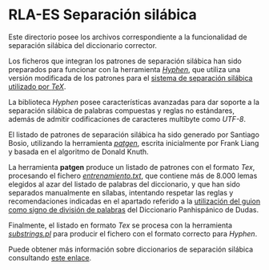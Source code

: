 # RLA-ES Separación silábica

Este directorio posee los archivos correspondiente a la funcionalidad de
separación silábica del diccionario corrector.

Los ficheros que integran los patrones de separación silábica han sido
preparados para funcionar con la herramienta
[_Hyphen_](https://github.com/hunspell/hyphen), que utiliza una versión
modificada de los patrones para el [sistema de separación silábica
utilizado por _TeX_](http://www.tug.org/docs/liang/).

La biblioteca _Hyphen_ posee características avanzadas para dar soporte 
a la separación silábica de palabras compuestas y reglas no estándares,
además de admitir codificaciones de caracteres multibyte como _UTF-8_.

El listado de patrones de separación silábica ha sido generado por
Santiago Bosio, utilizando la herramienta
[_patgen_](https://linux.die.net/man/1/patgen), escrita inicialmente
por Frank Liang y basada en el algoritmo de Donald Knuth.

La herramienta __patgen__ produce un listado de patrones con el formato
_Tex_,  procesando el fichero
[_entrenamiento.txt_](https://github.com/sbosio/rla-es/blob/master/separacion/entrenamiento.txt),
que contiene más de 8.000 lemas elegidos al azar del listado de palabras
del diccionario, y que han sido separados manualmente en sílabas, intentando
respetar las reglas y recomendaciones indicadas en el apartado referido a la
[utilización del guion como signo de división de palabras](http://lema.rae.es/dpd/srv/search?id=cvqPbpreSD6esL3ahc)
del Diccionario Panhispánico de Dudas.

Finalmente, el listado en formato _Tex_ se procesa con la herramienta
[_substrings.pl_](https://github.com/hunspell/hyphen/blob/master/substrings.pl)
para producir el fichero con el formato correcto para _Hyphen_.

Puede obtener más información sobre diccionarios de separación silábica
consultando
[este enlace](http://localization-guide.readthedocs.org/en/latest/guide/hyphenation.html).
